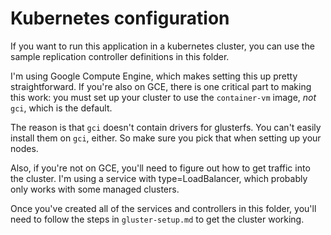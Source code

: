 # Kubernetes configuration

If you want to run this application in a kubernetes cluster, you can use the
sample replication controller definitions in this folder.

I'm using Google Compute Engine, which makes setting this up pretty straightforward. If you're also on GCE, there is one critical part to making this work: you must set up your cluster to use the `container-vm` image, *not* `gci`, which is the default.

The reason is that `gci` doesn't contain drivers for glusterfs. You can't easily install them on `gci`, either. So make sure you pick that when setting up your nodes.

Also, if you're not on GCE, you'll need to figure out how to get traffic into the cluster. I'm using a service with type=LoadBalancer, which probably only works with some managed clusters.

Once you've created all of the services and controllers in this folder, you'll need to follow the steps in `gluster-setup.md` to get the cluster working.
